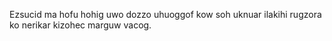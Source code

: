 Ezsucid ma hofu hohig uwo dozzo uhuoggof kow soh uknuar ilakihi rugzora ko nerikar kizohec marguw vacog.